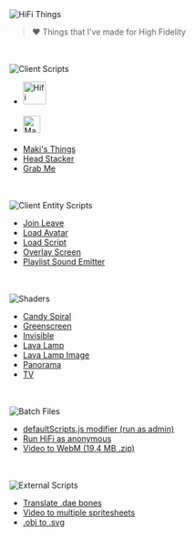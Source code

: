 <img alt="HiFi Things" src="https://maki.cat/svg-text?width=192&weight=300&text=hifi%20things"/>

> ❤️ Things that I've made for High Fidelity

<br><br>
<img alt="Client Scripts" src="https://maki.cat/svg-text?width=512&weight=700&text=client%20scripts"/>

- [<img height="40" alt="Hifi Essentials" src="https://hifi.maki.cat/client-scripts/hifiEssentials/app/assets/logo.svg"/>](https://hifi.maki.cat/client-scripts/hifiEssentials/hifiEssentials.js)<br><br>
- [<img height="30" alt="Maki's Nametags" src="https://hifi.maki.cat/client-scripts/hifiEssentials/app/scripts/makisNametags.svg"/>](https://hifi.maki.cat/client-scripts/makisNametags/makisNametags.js)<br><br>
- [Maki's Things](https://hifi.maki.cat/client-scripts/makisThings/makisThings.js)
- [Head Stacker](https://hifi.maki.cat/client-scripts/headStacker/headStacker.js)
- [Grab Me](https://hifi.maki.cat/client-scripts/grabMe.js)

<br><br>
<img alt="Client Entity Scripts" src="https://maki.cat/svg-text?width=512&weight=700&text=client%20entity%20scripts"/>

- [Join Leave](https://hifi.maki.cat/client-entity-scripts/joinLeave.js)
- [Load Avatar](https://hifi.maki.cat/client-entity-scripts/loadAvatar.js)
- [Load Script](https://hifi.maki.cat/client-entity-scripts/loadScript.js)
- [Overlay Screen](https://hifi.maki.cat/client-entity-scripts/overlayScreen.js)
- [Playlist Sound Emitter](https://hifi.maki.cat/server-entity-scripts/playlistSoundEmitter.js)

<br><br>
<img alt="Shaders" src="https://maki.cat/svg-text?width=512&weight=700&text=shaders"/>

- [Candy Spiral](https://hifi.maki.cat/shaders/candySpiral.fs)
- [Greenscreen](https://hifi.maki.cat/shaders/greenscreen.fs)
- [Invisible](https://hifi.maki.cat/shaders/invisible.fs)
- [Lava Lamp](https://hifi.maki.cat/shaders/lavaLamp.fs)
- [Lava Lamp Image](https://hifi.maki.cat/shaders/lavaLampImage.fs)
- [Panorama](https://hifi.maki.cat/shaders/panorama.fs)
- [TV](https://hifi.maki.cat/shaders/tv.fs)

<br><br>
<img alt="Batch Files" src="https://maki.cat/svg-text?width=512&weight=700&text=batch%20files"/>

- [defaultScripts.js modifier (run as admin)](https://hifi.maki.cat/batch-files/defaultScripts-modifier.bat)
- [Run HiFi as anonymous](https://hifi.maki.cat/batch-files/run-hifi-as-anonymous.bat)
- [Video to WebM (19.4 MB .zip)](https://hifi.maki.cat/batch-files/video-to-webm.zip)

<br><br>
<img alt="External Scripts" src="https://maki.cat/svg-text?width=512&weight=700&text=external%20scripts"/>

- [Translate .dae bones](https://hifi.maki.cat/external-scripts/translateDaeBones.js)
- [Video to multiple spritesheets](https://hifi.maki.cat/external-scripts/videoToMultipleSpritesheets.js)
- [.obj to .svg](https://hifi.maki.cat/external-scripts/objToSvg.js)